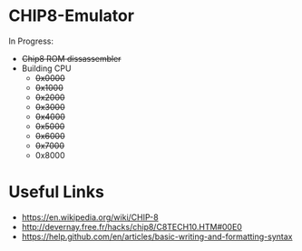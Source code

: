 # CHIP8-Emulator


In Progress:
 - ~~Chip8 ROM dissassembler~~
 - Building CPU
   - ~~0x0000~~
   - ~~0x1000~~
   - ~~0x2000~~
   - ~~0x3000~~
   - ~~0x4000~~
   - ~~0x5000~~
   - ~~0x6000~~
   - ~~0x7000~~
   - 0x8000
  
  
# Useful Links
- https://en.wikipedia.org/wiki/CHIP-8
- http://devernay.free.fr/hacks/chip8/C8TECH10.HTM#00E0
- https://help.github.com/en/articles/basic-writing-and-formatting-syntax
